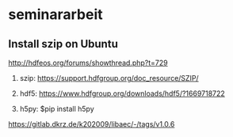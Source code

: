# seminararbeit

## Install szip on Ubuntu
http://hdfeos.org/forums/showthread.php?t=729

1. szip:
https://support.hdfgroup.org/doc_resource/SZIP/

2. hdf5:
https://www.hdfgroup.org/downloads/hdf5/?1669718722

3. h5py:
$pip install h5py

https://gitlab.dkrz.de/k202009/libaec/-/tags/v1.0.6
